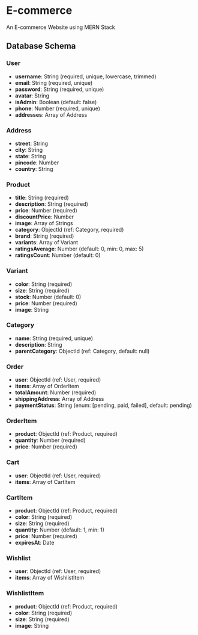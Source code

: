 # E-commerce
An E-commerce Website using MERN Stack
## Database Schema

### User
- **username**: String (required, unique, lowercase, trimmed)
- **email**: String (required, unique)
- **password**: String (required, unique)
- **avatar**: String
- **isAdmin**: Boolean (default: false)
- **phone**: Number (required, unique)
- **addresses**: Array of Address

### Address
- **street**: String
- **city**: String
- **state**: String
- **pincode**: Number
- **country**: String

### Product
- **title**: String (required)
- **description**: String (required)
- **price**: Number (required)
- **discountPrice**: Number
- **image**: Array of Strings
- **category**: ObjectId (ref: Category, required)
- **brand**: String (required)
- **variants**: Array of Variant
- **ratingsAverage**: Number (default: 0, min: 0, max: 5)
- **ratingsCount**: Number (default: 0)

### Variant
- **color**: String (required)
- **size**: String (required)
- **stock**: Number (default: 0)
- **price**: Number (required)
- **image**: String

### Category
- **name**: String (required, unique)
- **description**: String
- **parentCategory**: ObjectId (ref: Category, default: null)

### Order
- **user**: ObjectId (ref: User, required)
- **items**: Array of OrderItem
- **totalAmount**: Number (required)
- **shippingAddress**: Array of Address
- **paymentStatus**: String (enum: [pending, paid, failed], default: pending)

### OrderItem
- **product**: ObjectId (ref: Product, required)
- **quantity**: Number (required)
- **price**: Number (required)

### Cart
- **user**: ObjectId (ref: User, required)
- **items**: Array of CartItem

### CartItem
- **product**: ObjectId (ref: Product, required)
- **color**: String (required)
- **size**: String (required)
- **quantity**: Number (default: 1, min: 1)
- **price**: Number (required)
- **expiresAt**: Date

### Wishlist
- **user**: ObjectId (ref: User, required)
- **items**: Array of WishlistItem

### WishlistItem
- **product**: ObjectId (ref: Product, required)
- **color**: String (required)
- **size**: String (required)
- **image**: String


